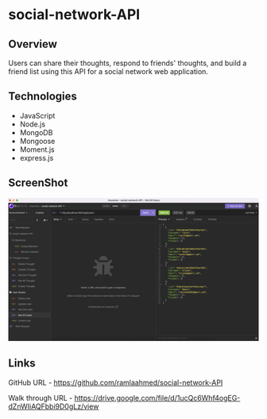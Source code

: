 # social-network-API

## Overview

Users can share their thoughts, respond to friends' thoughts, and build a friend list using this API for a social network web application.

## Technologies

- JavaScript
- Node.js
- MongoDB
- Mongoose
- Moment.js
- express.js

## ScreenShot

![social-network-API](./images/Screenshot%202022-12-04%20at%2017.57.01.png)

## Links

GitHub URL - https://github.com/ramlaahmed/social-network-API

Walk through URL - https://drive.google.com/file/d/1ucQc6Whf4ogEG-dZnWIiAQFbbi9D0gLz/view
